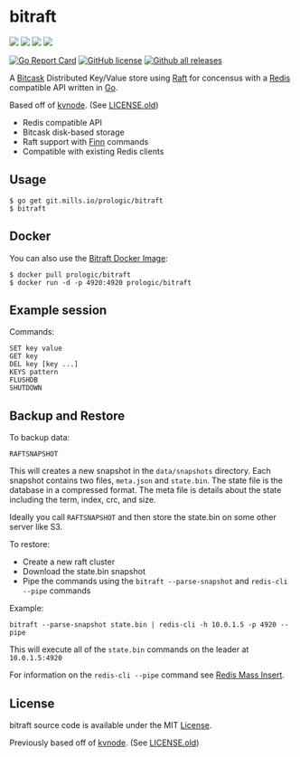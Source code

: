 # bitraft

![](https://git.mills.io/prologic/bitraft/workflows/Coverage/badge.svg)
![](https://git.mills.io/prologic/bitraft/workflows/Docker/badge.svg)
![](https://git.mills.io/prologic/bitraft/workflows/Go/badge.svg)
![](https://git.mills.io/prologic/bitraft/workflows/ReviewDog/badge.svg)

[![Go Report Card](https://goreportcard.com/badge/prologic/bitraft)](https://goreportcard.com/report/prologic/bitraft)
[![GitHub license](https://img.shields.io/github/license/prologic/bitraft.svg)](https://git.mills.io/prologic/bitraft)
[![Github all releases](https://img.shields.io/github/downloads/prologic/bitraft/total.svg)](https://git.mills.io/prologic/bitraft/releases)

A [Bitcask](https://git.mills.io/prologic/bitcask) Distributed Key/Value store
using [Raft](https://github.com/hashicorp/raft) for concensus with a
[Redis](https://redis.org) compatible API written in [Go](https://golang.org).

Based off of [kvnode](https://github.com/tidwall/kvnode).
(See [LICENSE.old](/LICENSE.old))

- Redis compatible API
- Bitcask disk-based storage
- Raft support with [Finn](https://github.com/tidwall/finn) commands
- Compatible with existing Redis clients

## Usage

```#!bash
$ go get git.mills.io/prologic/bitraft
$ bitraft
```

## Docker

You can also use the [Bitraft Docker Image](https://cloud.docker.com/u/prologic/repository/docker/prologic/bitraft):

```#!bash
$ docker pull prologic/bitraft
$ docker run -d -p 4920:4920 prologic/bitraft
```

## Example session

Commands:

```
SET key value
GET key
DEL key [key ...]
KEYS pattern
FLUSHDB
SHUTDOWN
```

## Backup and Restore

To backup data:
```
RAFTSNAPSHOT
```
This will creates a new snapshot in the `data/snapshots` directory.
Each snapshot contains two files, `meta.json` and `state.bin`.
The state file is the database in a compressed format. 
The meta file is details about the state including the term, index, crc, and size.

Ideally you call `RAFTSNAPSHOT` and then store the state.bin on some other server like S3.

To restore:
- Create a new raft cluster
- Download the state.bin snapshot
- Pipe the commands using the `bitraft --parse-snapshot` and `redis-cli --pipe` commands

Example:
```
bitraft --parse-snapshot state.bin | redis-cli -h 10.0.1.5 -p 4920 --pipe
```

This will execute all of the `state.bin` commands on the leader at `10.0.1.5:4920`


For information on the `redis-cli --pipe` command see [Redis Mass Insert](https://redis.io/topics/mass-insert).

## License

bitraft source code is available under the MIT [License](/LICENSE).

Previously based off of [kvnode](https://github.com/tidwall/kvnode).
(See [LICENSE.old](/LICENSE.old))
